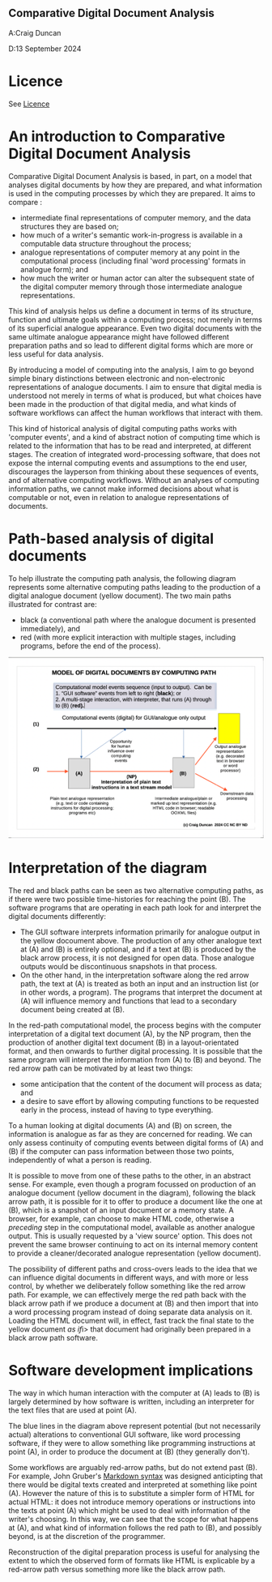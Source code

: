 Comparative Digital Document Analysis
-------------------

A:Craig Duncan

D:13 September 2024

# Licence

See [Licence](LICENCE.md)

# An introduction to Comparative Digital Document Analysis

Comparative Digital Document Analysis is based, in part, on a model that analyses digital documents by how they are prepared, and what information is used in the computing processes by which they are prepared. It aims to compare :

- intermediate final representations of computer memory, and the data structures they are based on; 
- how much of a writer's semantic work-in-progress is available in a computable data structure throughout the process;
- analogue representations of computer memory at any point in the computational process (including final 'word processing' formats in analogue form); and
- how much the writer or human actor can alter the subsequent state of the digital computer memory through those intermediate analogue representations.

This kind of analysis helps us define a document in terms of its structure, function and ultimate goals within a computing process; not merely in terms of its superficial analogue appearance.   Even two digital documents with the same ultimate analogue appearance might have followed different preparation paths and so lead to different digital forms which are more or less useful for data analysis.

By introducing a model of computing into the analysis, I aim to go beyond simple binary distinctions between electronic and non-electronic representations of analogue documents.  I aim to ensure that digital media is understood not merely in terms of what is produced, but what choices have been made in the production of that digital media, and what kinds of software workflows can affect the human workflows that interact with them.  

This kind of historical analysis of digital computing paths works with 'computer events', and a kind of abstract notion of computing time which is related to the information that has to be read and interpreted, at different stages.   The creation of integrated word-processing software, that does not expose the internal computing events and assumptions to the end user, discourages the layperson from thinking about these sequences of events, and of alternative computing workflows.   Without an analyses of computing information paths, we cannot make informed decisions about what is computable or not, even in relation to analogue representations of documents. 

# Path-based analysis of digital documents

To help illustrate the computing path analysis, the following diagram represents some alternative computing paths leading to the production of a digital analogue document (yellow document).   The two main paths illustrated for contrast are:
- black (a conventional path where the analogue document is presented immediately), and
- red (with more explicit interaction with multiple stages, including programs, before the end of the process). 

![Digital Document Definitions](DigitalDocumentDefinitions.png)

# Interpretation of the diagram

The red and black paths can be seen as two alternative computing paths, as if there were two possible time-histories for reaching the point (B).  The software programs that are operating in each path look for and interpret the digital documents differently:
-  The GUI software interprets information primarily for analogue output in the yellow docoument above.  The production of any other analogue text at (A) and (B) is entirely optional, and if a text at (B) is produced by the black arrow process, it is not designed for open data.  Those analogue outputs would be discontinuous snapshots in that process.
- On the other hand, in the interpretation software along the red arrow path, the text at (A) is treated as both an input and an instruction list (or in other words, a program).  The programs that interpret the document at (A) will influence memory and functions that lead to a secondary document being created at (B).  

In the red-path computational model, the process begins with the computer interpretation of a digital text document (A), by the NP program, then the production of another digital text document (B) in a layout-orientated format, and then onwards to further digital processing.  It is possible that the same program will interpret the information from (A) to (B) and beyond.  The red arrow path can be motivated by at least two things:
- some anticipation that the content of the document will process as data; and
- a desire to save effort by allowing computing functions to be requested early in the process, instead of having to type everything.

To a human looking at digital documents (A) and (B) on screen, the information is analogue as far as they are concerned for reading.  We can only assess continuity of computing events between digital forms of (A) and (B) if the computer can pass information between those two points, independently of what a person is reading.

It is possible to move from one of these paths to the other, in an abstract sense.  For example, even though a program focussed on production of an analogue document (yellow document in the diagram), following the black arrow path, it is possible for it to offer to produce a document like the one at (B), which is a snapshot of an input document or a memory state.  A browser, for example, can choose to make HTML code, otherwise a <i>preceding</i> step in the computational model, available as another analogue output.  This is usually requested by a 'view source' option.  This does not prevent the same browser continuing to act on its internal memory content to provide a cleaner/decorated analogue representation (yellow document).

The possibility of different paths and cross-overs leads to the idea that we can influence digital documents in different ways, and with more or less control, by whether we deliberately follow something like the red arrow path.  For example, we can effectively merge the red path back with the black arrow path if we produce a document at (B) and then import that into a word processing program instead of doing separate data analysis on it.  Loading the HTML document will, in effect, fast track the final state to the yellow document <i>as if</i>i> that document had originally been prepared in a black arrow path software.

# Software development implications

The way in which human interaction with the computer at (A) leads to (B) is largely determined by how software is written, including an interpreter for the text files that are used at point (A). 

The blue lines in the diagram above represent potential (but not necessarily actual) alterations to conventional GUI software, like word processing software, if they were to allow something like programming instructions at point (A), in order to produce the document at (B) (they generally don't).

Some workflows are arguably red-arrow paths, but do not extend past (B). For example, John Gruber's [Markdown syntax](https://daringfireball.net/projects/markdown/) was designed anticipting that there would be digital texts created and interpreted at something like point (A).  However the nature of this is to substitute a simpler form of HTML for actual HTML: it does not introduce memory operations or instructions into the texts at point (A) which might be used to deal with information of the writer's choosing.   In this way, we can see that the scope for what happens at (A), and what kind of information follows the red path to (B), and possibly beyond, is at the discretion of the programmer.

Reconstruction of the digital preparation process is useful for analysing the extent to which the observed form of formats like HTML is explicable by a red-arrow path versus something more like the black arrow path.